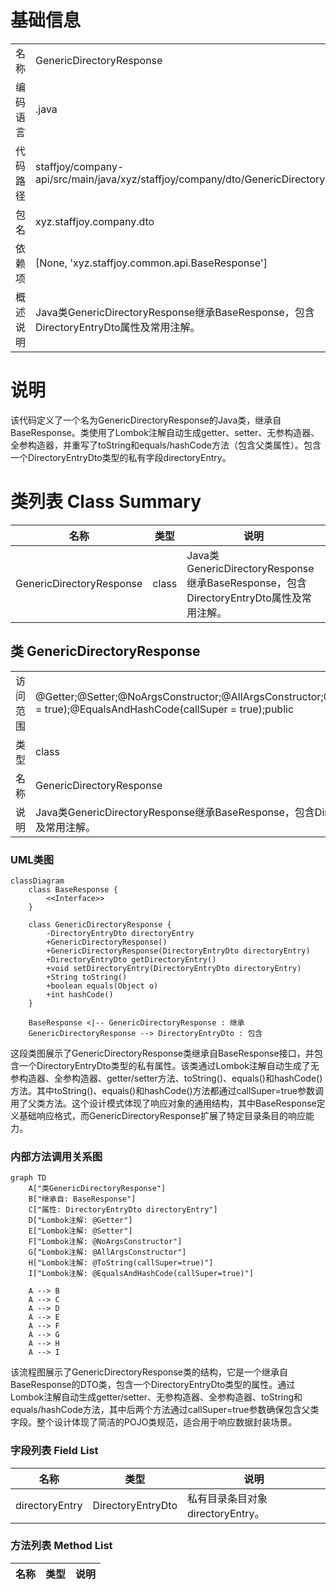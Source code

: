 # 基础信息

|      |      |
|------|------|
| 名称 | GenericDirectoryResponse |
| 编码语言 | .java |
| 代码路径 | staffjoy/company-api/src/main/java/xyz/staffjoy/company/dto/GenericDirectoryResponse.java |
| 包名 | xyz.staffjoy.company.dto |
| 依赖项 | [None, 'xyz.staffjoy.common.api.BaseResponse'] |
| 概述说明 | Java类GenericDirectoryResponse继承BaseResponse，包含DirectoryEntryDto属性及常用注解。 |

# 说明

该代码定义了一个名为GenericDirectoryResponse的Java类，继承自BaseResponse。类使用了Lombok注解自动生成getter、setter、无参构造器、全参构造器，并重写了toString和equals/hashCode方法（包含父类属性）。包含一个DirectoryEntryDto类型的私有字段directoryEntry。

# 类列表 Class Summary

| 名称   | 类型  | 说明 |
|-------|------|-------------|
| GenericDirectoryResponse | class | Java类GenericDirectoryResponse继承BaseResponse，包含DirectoryEntryDto属性及常用注解。 |



## 类 GenericDirectoryResponse

|      |      |
|------|------|
| 访问范围 | @Getter;@Setter;@NoArgsConstructor;@AllArgsConstructor;@ToString(callSuper = true);@EqualsAndHashCode(callSuper = true);public |
| 类型 | class |
| 名称 | GenericDirectoryResponse |
| 说明 | Java类GenericDirectoryResponse继承BaseResponse，包含DirectoryEntryDto属性及常用注解。 |


### UML类图

```mermaid
classDiagram
    class BaseResponse {
        <<Interface>>
    }
    
    class GenericDirectoryResponse {
        -DirectoryEntryDto directoryEntry
        +GenericDirectoryResponse()
        +GenericDirectoryResponse(DirectoryEntryDto directoryEntry)
        +DirectoryEntryDto getDirectoryEntry()
        +void setDirectoryEntry(DirectoryEntryDto directoryEntry)
        +String toString()
        +boolean equals(Object o)
        +int hashCode()
    }
    
    BaseResponse <|-- GenericDirectoryResponse : 继承
    GenericDirectoryResponse --> DirectoryEntryDto : 包含
```

这段类图展示了GenericDirectoryResponse类继承自BaseResponse接口，并包含一个DirectoryEntryDto类型的私有属性。该类通过Lombok注解自动生成了无参构造器、全参构造器、getter/setter方法、toString()、equals()和hashCode()方法。其中toString()、equals()和hashCode()方法都通过callSuper=true参数调用了父类方法。这个设计模式体现了响应对象的通用结构，其中BaseResponse定义基础响应格式，而GenericDirectoryResponse扩展了特定目录条目的响应能力。


### 内部方法调用关系图

```mermaid
graph TD
    A["类GenericDirectoryResponse"]
    B["继承自: BaseResponse"]
    C["属性: DirectoryEntryDto directoryEntry"]
    D["Lombok注解: @Getter"]
    E["Lombok注解: @Setter"]
    F["Lombok注解: @NoArgsConstructor"]
    G["Lombok注解: @AllArgsConstructor"]
    H["Lombok注解: @ToString(callSuper=true)"]
    I["Lombok注解: @EqualsAndHashCode(callSuper=true)"]

    A --> B
    A --> C
    A --> D
    A --> E
    A --> F
    A --> G
    A --> H
    A --> I
```

该流程图展示了GenericDirectoryResponse类的结构，它是一个继承自BaseResponse的DTO类，包含一个DirectoryEntryDto类型的属性。通过Lombok注解自动生成getter/setter、无参构造器、全参构造器、toString和equals/hashCode方法，其中后两个方法通过callSuper=true参数确保包含父类字段。整个设计体现了简洁的POJO类规范，适合用于响应数据封装场景。

### 字段列表 Field List

| 名称  | 类型  | 说明 |
|-------|-------|------|
| directoryEntry | DirectoryEntryDto | 私有目录条目对象directoryEntry。 |

### 方法列表 Method List

| 名称  | 类型  | 说明 |
|-------|-------|------|




